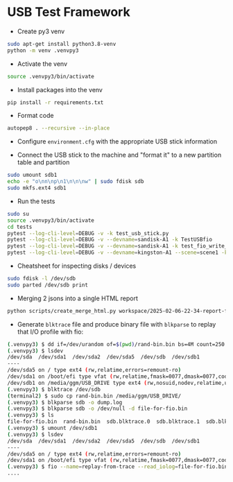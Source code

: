 # USB Test Framework

- Create py3 venv
```sh
sudo apt-get install python3.8-venv
python -m venv .venvpy3
```

- Activate the venv
```sh
source .venvpy3/bin/activate
```

- Install packages into the venv
```sh
pip install -r requirements.txt
```

- Format code
```sh
autopep8 . --recursive --in-place
```

- Configure `environment.cfg` with the appropriate USB stick information

- Connect the USB stick to the machine and "format it" to a new partition table and partition
```sh
sudo umount sdb1
echo -e "o\nn\np\n1\n\n\nw" | sudo fdisk sdb
sudo mkfs.ext4 sdb1
```

- Run the tests
```sh
sudo su
source .venvpy3/bin/activate
cd tests
pytest --log-cli-level=DEBUG -v -k test_usb_stick.py
pytest --log-cli-level=DEBUG -v --devname=sandisk-A1 -k TestUSBfio
pytest --log-cli-level=DEBUG -v --devname=sandisk-A1 -k test_fio_write_and_verify
pytest --log-cli-level=DEBUG -v --devname=kingston-A1 --scene=scene1 -k test_fio_scenarios
```

- Cheatsheet for inspecting disks / devices
```sh
sudo fdisk -l /dev/sdb
sudo parted /dev/sdb print
```

- Merging 2 jsons into a single HTML report
```sh
python scripts/create_merge_html.py workspace/2025-02-06-22-34-report-fio.json workspace/2025-02-06-23-11-report-fio.json
```

- Generate `blktrace` file and produce binary file with `blkparse` to replay that I/O profile with fio:
```sh
(.venvpy3) $ dd if=/dev/urandom of=$(pwd)/rand-bin.bin bs=4M count=250 status=progress
(.venvpy3) $ lsdev
/dev/sda  /dev/sda1  /dev/sda2  /dev/sda5  /dev/sdb  /dev/sdb1
----
/dev/sda5 on / type ext4 (rw,relatime,errors=remount-ro)
/dev/sda1 on /boot/efi type vfat (rw,relatime,fmask=0077,dmask=0077,codepage=437,iocharset=iso8859-1,shortname=mixed,errors=remount-ro)
/dev/sdb1 on /media/ggm/USB_DRIVE type ext4 (rw,nosuid,nodev,relatime,uhelper=udisks2)
(.venvpy3) $ blktrace /dev/sdb
(terminal2) $ sudo cp rand-bin.bin /media/ggm/USB_DRIVE/
(.venvpy3) $ blkparse sdb -o dump.log
(.venvpy3) $ blkparse sdb -o /dev/null -d file-for-fio.bin
(.venvpy3) $ ls
file-for-fio.bin  rand-bin.bin  sdb.blktrace.0  sdb.blktrace.1  sdb.blktrace.2  sdb.blktrace.3  sdb.blktrace.4  sdb.blktrace.5
(.venvpy3) $ umount /dev/sdb1
(.venvpy3) $ lsdev
/dev/sda  /dev/sda1  /dev/sda2  /dev/sda5  /dev/sdb  /dev/sdb1
----
/dev/sda5 on / type ext4 (rw,relatime,errors=remount-ro)
/dev/sda1 on /boot/efi type vfat (rw,relatime,fmask=0077,dmask=0077,codepage=437,iocharset=iso8859-1,shortname=mixed,errors=remount-ro)
(.venvpy3) $ fio --name=replay-from-trace --read_iolog=file-for-fio.bin
....
```

<!--

- 
```sh
```
-->